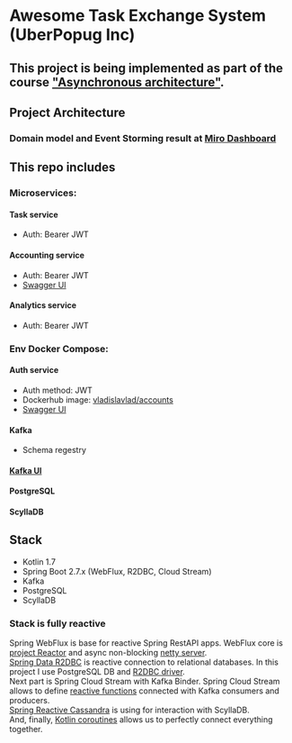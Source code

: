 # Awesome Task Exchange System (UberPopug Inc) 


## This project is being implemented as part of the course ["Asynchronous architecture"](https://education.borshev.com/architecture).

## Project Architecture
### Domain model and Event Storming result at [Miro Dashboard](https://miro.com/app/board/uXjVPMJI1FE=/?share_link_id=487431509477)


## This repo includes 

### Microservices:
#### Task service
* Auth: Bearer JWT
#### Accounting service 
* Auth: Bearer JWT
* [Swagger UI](http://localhost:8082/swagger-ui.html)
#### Analytics service
* Auth: Bearer JWT

### Env Docker Compose:
#### Auth service
* Auth method: JWT
* Dockerhub image: [vladislavlad/accounts](https://hub.docker.com/repository/docker/vladislavlad/accounts)
* [Swagger UI](http://localhost:8080/swagger-ui.html)
#### Kafka
* Schema regestry 
#### [Kafka UI](http://localhost:8090)
#### PostgreSQL
#### ScyllaDB


## Stack
* Kotlin 1.7
* Spring Boot 2.7.x (WebFlux, R2DBC, Cloud Stream)
* Kafka
* PostgreSQL
* ScyllaDB

### Stack is fully reactive
Spring WebFlux is base for reactive Spring RestAPI apps. WebFlux core is [project Reactor](https://github.com/reactor/reactor-core) and async non-blocking [netty server](https://github.com/netty/netty).<br> 
[Spring Data R2DBC](https://github.com/spring-projects/spring-data-r2dbc) is reactive connection to relational databases. In this project I use PostgreSQL DB and [R2DBC driver](https://github.com/pgjdbc/r2dbc-postgresql).<br>
Next part is Spring Cloud Stream with Kafka Binder. Spring Cloud Stream allows to define [reactive functions](https://cloud.spring.io/spring-cloud-stream/spring-cloud-stream.html#_reactive_functions_support) connected with Kafka consumers and producers.<br> 
[Spring Reactive Cassandra](https://github.com/spring-projects/spring-data-cassandra/blob/main/src/main/asciidoc/reference/reactive-cassandra.adoc) is using for interaction with ScyllaDB.<br> 
And, finally, [Kotlin coroutines](https://github.com/Kotlin/kotlinx.coroutines/blob/master/reactive/kotlinx-coroutines-reactor/README.md) allows us to perfectly connect everything together.
